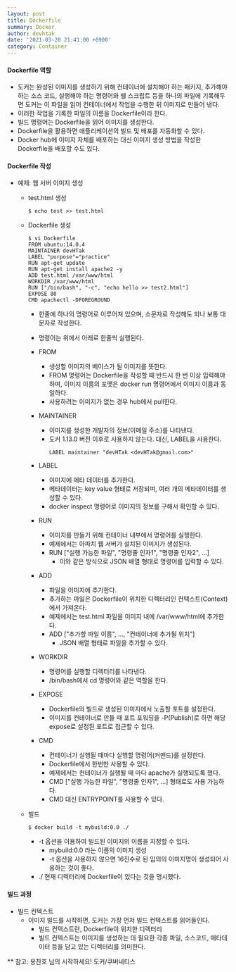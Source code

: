 ```yaml
---
layout: post
title: Dockerfile
summary: Docker
author: devhtak
date: '2021-03-20 21:41:00 +0900'
category: Container
---
```


#### Dockerfile 역할

- 도커는 완성된 이미지를 생성하기 위해 컨테이너에 설치해야 하는 패키지, 추가해야 하는 소스 코드, 실행해야 하는 명령어와 쉘 스크립트 등을 하나의 파일에 기록해두면 도커는 이 파일을 읽어 컨테이너에서 작업을 수행한 뒤 이미지로 만들어 낸다.
- 이러한 작업을 기록한 파일의 이름을 Dockerfile이라 한다.
- 빌드 명령어는 Dockerfile을 읽어 이미지를 생성한다.
- Dockerfile을 활용하면 애플리케이션의 빌드 및 배포를 자동화할 수 있다.
- Docker hub에 이미지 자체를 배포하는 대신 이미지 생성 방법을 작성한 Dockerfile을 배포할 수도 있다.

#### Dockerfile 작성

- 예제: 웹 서버 이미지 생성
  - test.html 생성
    ```
    $ echo test >> test.html
    ```
  - Dockerfile 생성
    ```
    $ vi Dockerfile
    FROM ubuntu:14.0.4
    MAINTAINER devHTak
    LABEL "purpose"="practice"
    RUN apt-get update
    RUN apt-get install apache2 -y
    ADD test.html /var/www/html
    WORKDIR /var/www/html
    RUN ["/bin/bash", "-c", "echo hello >> test2.html"]
    EXPOSE 80
    CMD apachectl -DFOREGROUND
    ```
    - 한줄에 하나의 명령어로 이루어져 있으며, 소문자로 작성해도 되나 보통 대문자로 작성한다.
    - 명령어는 위에서 아래로 한줄씩 실행된다.
    
    - FROM
      - 생성할 이미지의 베이스가 될 이미지를 뜻한다. 
      - FROM 명령어는 Dockerfile을 작성할 때 반드시 한 번 이상 입력해야 하며, 이미지 이름의 포맷은 docker run 명령어에서 이미지 이름과 동일하다.
      - 사용하려는 이미지가 없는 경우 hub에서 pull한다.
    - MAINTAINER
      - 이미지를 생성한 개발자의 정보(이메일 주소)를 나타낸다.
      - 도커 1.13.0 버전 이후로 사용하지 않는다. 대신, LABEL을 사용한다.
        ```
        LABEL maintainer "devHTak <devHTak@gmail.com>"
        ```
    - LABEL
      - 이미지에 메타 데이터를 추가한다.
      - 메타데이터는 key value 형태로 저장되며, 여러 개의 메타데이터를 생성할 수 있다.
      - docker inspect 명령어로 이미지의 정보를 구해서 확인할 수 있다.
    - RUN
      - 이미지를 만들기 위해 컨테이너 내부에서 명령어를 실행한다.
      - 예제에서는 아파치 웹 서버가 설치된 이미지가 생성된다.
      - RUN \["실행 가능한 파일", "명령줄 인자1", "명령줄 인자2", ...]
        - 이와 같은 방식으로 JSON 배열 형태로 명령어를 입력할 수 있다.
    - ADD
      - 파일을 이미지에 추가한다.
      - 추가하는 파일은 Dockerfile이 위치한 디렉터리인 컨텍스트(Context)에서 가져온다.
      - 예제에서는 test.html 파일을 이미지 내에 /var/www/html에 추가한다.
      - ADD \["추가할 파일 이름", ..., "컨테이너에 추가될 위치"]
        - JSON 배열 형태로 파일을 추가할 수 있다.
    - WORKDIR
      - 명령어를 실행할 디렉터리를 나타낸다.
      - /bin/bash에서 cd 명령어와 같은 역할을 한다.
    - EXPOSE
      - Dockerfile의 빌드로 생성된 이미지에서 노출할 포트를 설정한다.
      - 이미지를 컨테이너로 만들 때 포트 포워딩을 -P(Publish)로 하면 해당 expose로 설정된 포트로 접근할 수 있다.
    - CMD
      - 컨테이너가 실행될 때마다 실행할 명령어(커맨드)를 설정한다.
      - Dockerfile에서 한번만 사용할 수 있다.
      - 예제에서는 컨테이너가 실행될 때 마다 apache가 실행되도록 했다.
      - CMD \["실행 가능한 파일", "명령줄 인자1", ...] 형태로도 사용 가능하다.
      - CMD 대신 ENTRYPOINT를 사용할 수 있다.

  - 빌드
    ```
    $ docker build -t mybuild:0.0 ./
    ```
    - -t 옵션을 이용하여 빌드된 이미지의 이름을 지정할 수 있다.
      - mybuild:0.0 라는 이름의 이미지 생성
      - -t 옵션을 사용하지 않으면 16진수로 된 임의의 이미지명이 생성되어 사용하는 것이 좋다.
    - ./ 현재 디렉터리에 Dockerfile이 있다는 것을 명시했다.

#### 빌드 과정

- 빌드 컨텍스트
  - 이미지 빌드를 시작하면, 도커는 가장 먼저 빌드 컨텍스트를 읽어들인다.
    - 빌드 컨텍스트란, Dockerfile이 위치한 디렉터리
    - 빌드 컨텍스트는 이미지를 생성하는 데 필요한 각종 파일, 소스코드, 메타데이터 등을 담고 있는 디렉터리를 의미한다.

** 참고: 용찬호 님의 시작하세요! 도커/쿠버네티스



